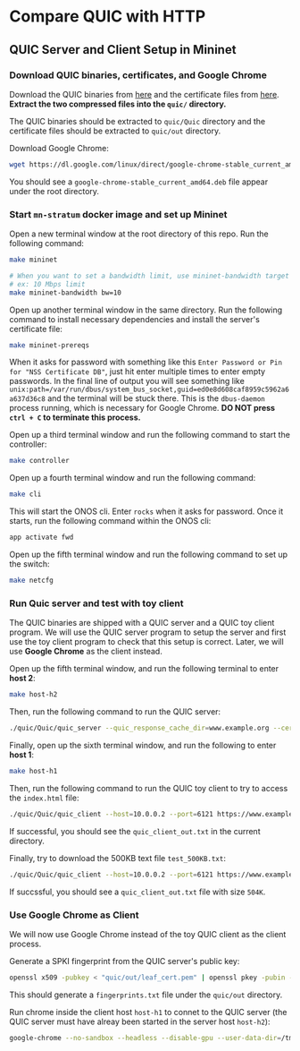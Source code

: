 # Compare QUIC with HTTP

## QUIC Server and Client Setup in Mininet

### Download QUIC binaries, certificates, and Google Chrome

Download the QUIC binaries from [here](https://drive.google.com/file/d/1aLskldTWSjkwHhLZJ-VHQ5FJjE0ZtQO2/view?usp=share_link) and the certificate files from [here](https://drive.google.com/file/d/1KUiLFjDsEG8iBZt1cIi0Kmuz3d_aXKTq/view?usp=share_link). **Extract the two compressed files into the `quic/` directory.** 

The QUIC binaries should be extracted to `quic/Quic` directory and the certificate files should be extracted to `quic/out` directory.

Download Google Chrome:

```bash
wget https://dl.google.com/linux/direct/google-chrome-stable_current_amd64.deb
```

You should see a `google-chrome-stable_current_amd64.deb` file appear under the root directory.

### Start `mn-stratum` docker image and set up Mininet

Open a new terminal window at the root directory of this repo. Run the following command:

```bash
make mininet

# When you want to set a bandwidth limit, use mininet-bandwidth target instead.
# ex: 10 Mbps limit
make mininet-bandwidth bw=10
```

Open up another terminal window in the same directory. Run the following command to install necessary dependencies and install the server's certificate file:

```bash
make mininet-prereqs
```

When it asks for password with something like this `Enter Password or Pin for "NSS Certificate DB"`, just hit enter multiple times to enter empty passwords. In the final line of output you will see something like `unix:path=/var/run/dbus/system_bus_socket,guid=ed0e8d608caf8959c5962a6a637d36c8` and the terminal will be stuck there. This is the `dbus-daemon` process running, which is necessary for Google Chrome. **DO NOT press `ctrl + C` to terminate this process.** 

Open up a third terminal window and run the following command to start the controller:

```bash
make controller
```

Open up a fourth terminal window and run the following command:

```bash
make cli
```

This will start the ONOS cli. Enter `rocks` when it asks for password. Once it starts, run the following command within the ONOS cli:

```bash
app activate fwd
```

Open up the fifth terminal window and run the following command to set up the switch:

```bash
make netcfg
```

### Run Quic server and test with toy client

The QUIC binaries are shipped with a QUIC server and a QUIC toy client program. We will use the QUIC server program to setup the server and first use the toy client program to check that this setup is correct. Later, we will use **Google Chrome** as the client instead.

Open up the fifth terminal window, and run the following terminal to enter **host 2**:

```bash
make host-h2
```

Then, run the following command to run the QUIC server:

```bash
./quic/Quic/quic_server --quic_response_cache_dir=www.example.org --certificate_file=quic/out/leaf_cert.pem --key_file=quic/out/leaf_cert.pkcs8
```

Finally, open up the sixth terminal window, and run the following to enter **host 1**:

```bash
make host-h1
```

Then, run the following command to run the QUIC toy client to try to access the `index.html` file:

```bash
./quic/Quic/quic_client --host=10.0.0.2 --port=6121 https://www.example.org/ --disable_certificate_verification > quic_client_out.txt
```

If successful, you should see the `quic_client_out.txt` in the current directory.

Finally, try to download the 500KB text file `test_500KB.txt`:

```bash
./quic/Quic/quic_client --host=10.0.0.2 --port=6121 https://www.example.org/test.txt --disable_certificate_verification > quic_client_out.txt
```

If succssful, you should see a `quic_client_out.txt` file with size `504K`.  

<!-- ### Run multiple QUIC client processes parallelly

I made a simple bash script that initiate a given number of QUIC client processes parallelly in the backgroud. Simply run the following command in the client host terminal window:

```bash
bash ./batch_clients.sh <number of TOY QUIC clients> <number of WGET HTTP clients>
```
where `<number of TOY QUIC clients>` and `<number of WGET HTTP clients>` is an integer indicating the number of processes you want to initiate for the toy quic client (NOT the Chrome client) and the WGET HTTP client (provided a HTTP server has been started), respectively. -->

### Use Google Chrome as Client

We will now use Google Chrome instead of the toy QUIC client as the client process. 

Generate a SPKI fingerprint from the QUIC server's public key:

```bash
openssl x509 -pubkey < "quic/out/leaf_cert.pem" | openssl pkey -pubin -outform der | openssl dgst -sha256 -binary | base64 > "quic/out/fingerprints.txt"
```
This should generate a `fingerprints.txt` file under the `quic/out` directory.

Run chrome inside the client host `host-h1` to connet to the QUIC server (the QUIC server must have alreay been started in the server host `host-h2`):
```bash
google-chrome --no-sandbox --headless --disable-gpu --user-data-dir=/tmp/chrome-profile --no-proxy-server --enable-quic --origin-to-force-quic-on=www.example.org:443 --host-resolver-rules='MAP www.example.org:443 10.0.0.2:6121' --ignore-certificate-errors-spki-list=$(cat quic/out/fingerprints.txt) https://www.example.org/test.txt
```

